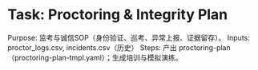 # Task: Proctoring & Integrity Plan

Purpose: 监考与诚信SOP（身份验证、巡考、异常上报、证据留存）。
Inputs: proctor_logs.csv, incidents.csv（历史）
Steps: 产出 proctoring-plan（proctoring-plan-tmpl.yaml）；生成培训与模拟演练。
